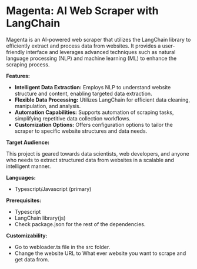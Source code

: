 # Magenta: AI Web Scraper with LangChain

Magenta is an AI-powered web scraper that utilizes the LangChain library to efficiently extract and process data from websites. It provides a user-friendly interface and leverages advanced techniques such as natural language processing (NLP) and machine learning (ML) to enhance the scraping process.

**Features:**

* **Intelligent Data Extraction:** Employs NLP to understand website structure and content, enabling targeted data extraction.
* **Flexible Data Processing:** Utilizes LangChain for efficient data cleaning, manipulation, and analysis.
* **Automation Capabilities:** Supports automation of scraping tasks, simplifying repetitive data collection workflows.
* **Customization Options:** Offers configuration options to tailor the scraper to specific website structures and data needs.

**Target Audience:**

This project is geared towards data scientists, web developers, and anyone who needs to extract structured data from websites in a scalable and intelligent manner.

**Languages:**

* Typescript/Javascript (primary)

**Prerequisites:**

* Typescript
* LangChain library(js)
* Check package.json for the rest of the dependencies.

**Customizability:**

* Go to webloader.ts file in the src folder.
* Change the website URL to What ever website you want to scrape and get data from.

